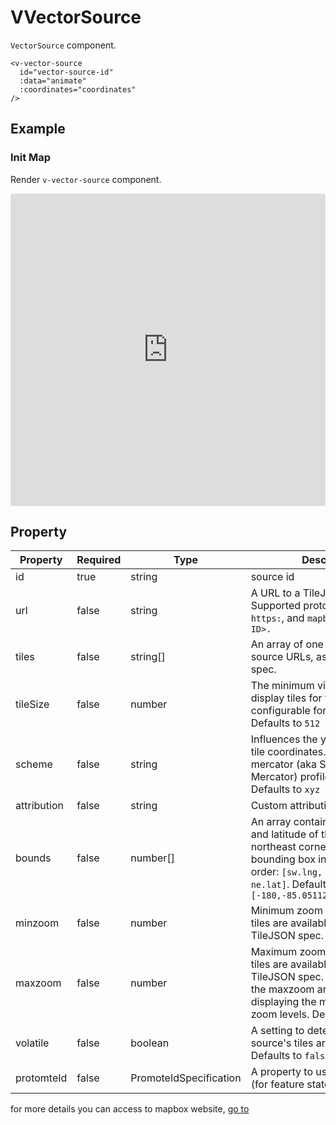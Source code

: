 # VVectorSource

`VectorSource` component.

```
<v-vector-source
  id="vector-source-id"
  :data="animate"
  :coordinates="coordinates"
/>
```

## Example

### Init Map

Render `v-vector-source` component.

<iframe src="https://codesandbox.io/embed/vmap-examples-mnqjgn?fontsize=14&hidenavigation=1&initialpath=%2Fvsource%2Fvvectorsource%2Fbasic&module=%2Fsrc%2Fviews%2Fvsource%2Fvvectorsource%2FBasic.vue&theme=dark"
     style="width:100%; height:500px; border:0; border-radius: 4px; overflow:hidden;"
     title="vmap examples"
     allow="accelerometer; ambient-light-sensor; camera; encrypted-media; geolocation; gyroscope; hid; microphone; midi; payment; usb; vr; xr-spatial-tracking"
     sandbox="allow-forms allow-modals allow-popups allow-presentation allow-same-origin allow-scripts"
   ></iframe>

## Property

| Property    | Required | Type                   | Description                                                                                                                                                                                                                  |
| ----------- | -------- | ---------------------- | ---------------------------------------------------------------------------------------------------------------------------------------------------------------------------------------------------------------------------- |
| id          | true       | string                 | source id                                                                                                                                                                                                                    |
| url         | false    | string                 | A URL to a TileJSON resource. Supported protocols are `http:`, `https:`, and `mapbox://<Tileset ID>. `                                                                                                                       |
| tiles       | false    | string[]               | An array of one or more tile source URLs, as in the TileJSON spec.                                                                                                                                                           |
| tileSize    | false    | number                 | The minimum visual size to display tiles for this layer. Only configurable for raster layers. Defaults to `512`                                                                                                              |
| scheme      | false    | string                 | Influences the y direction of the tile coordinates. The global-mercator (aka Spherical Mercator) profile is assumed. Defaults to `xyz`                                                                                       |
| attribution | false    | string                 | Custom attribution.                                                                                                                                                                                                          |
| bounds      | false    | number[]               | An array containing the longitude and latitude of the southwest and northeast corners of the source's bounding box in the following order: `[sw.lng, sw.lat, ne.lng, ne.lat]`. Defaults to `[-180,-85.051129,180,85.051129]` |
| minzoom     | false    | number                 | Minimum zoom level for which tiles are available, as in the TileJSON spec. Defaults to `0`                                                                                                                                   |
| maxzoom     | false    | number                 | Maximum zoom level for which tiles are available, as in the TileJSON spec. Data from tiles at the maxzoom are used when displaying the map at higher zoom levels. Defaults to `22`                                           |
| volatile    | false    | boolean                | A setting to determine whether a source's tiles are cached locally. Defaults to `false`                                                                                                                                      |
| protomteId  | false    | PromoteIdSpecification | A property to use as a feature id (for feature state).                                                                                                                                                                       |

for more details you can access to mapbox website, [go to](https://docs.mapbox.com/mapbox-gl-js/style-spec/sources/#vector)
